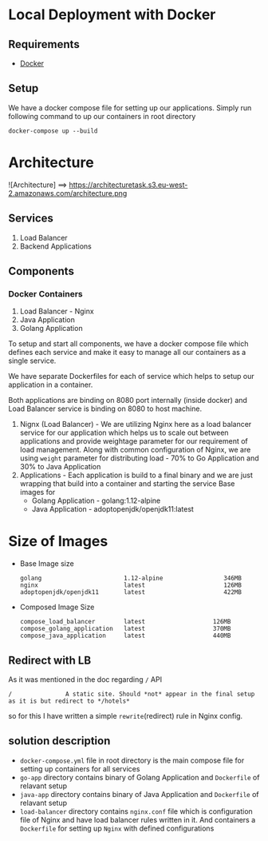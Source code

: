 # Local Deployment with Docker
## Requirements
- [Docker](https://docs.docker.com/v17.09/engine/installation/)

## Setup
We have a docker compose file for setting up our applications.
Simply run following command to up our containers in root directory
```\bash
docker-compose up --build
```


# Architecture
![Architecture] ==> https://architecturetask.s3.eu-west-2.amazonaws.com/architecture.png
## Services
1. Load Balancer
2. Backend Applications

## Components
### Docker Containers
1. Load Balancer - Nginx
2. Java Application
3. Golang Application

To setup and start all components, we have a docker compose file which defines each service and make it easy to manage all our containers as a single service.

We have separate Dockerfiles for each of service which helps to setup our application in a container.

Both applications are binding on 8080 port internally (inside docker) and Load Balancer service is binding on 8080 to host machine.

1. Nignx (Load Balancer) - We are utilizing Nginx here as a load balancer service for our application which helps us to scale out between applications and provide weightage parameter for our requirement of load management.
Along with common configuration of Nginx, we are using `weight` parameter for distributing load - 70% to Go Application and 30% to Java Application
2. Applications - Each application is build to a final binary and we are just wrapping that build into a container and starting the service
    Base images for
    - Golang Application - golang:1.12-alpine
    - Java Application - adoptopenjdk/openjdk11:latest
# Size of Images
- Base Image size
    ```
    golang                       1.12-alpine                 346MB
    nginx                        latest                      126MB
    adoptopenjdk/openjdk11       latest                      422MB
    ```
- Composed Image Size
    ```
    compose_load_balancer        latest                   126MB
    compose_golang_application   latest                   370MB
    compose_java_application     latest                   440MB
    ```

## Redirect with LB
As it was mentioned in the doc regarding `/` API
```
/               A static site. Should *not* appear in the final setup as it is but redirect to */hotels*
```
so for this I have written a simple `rewrite`(redirect) rule in Nginx config.


## solution description
- `docker-compose.yml` file in root directory is the main compose file for setting up containers for all services
- `go-app` directory contains binary of Golang Application and `Dockerfile` of relavant setup
-  `java-app` directory contains binary of Java Application and `Dockerfile` of relavant setup
-  `load-balancer` directory contains `nginx.conf` file which is configuration file of Nginx and have load balancer rules written in it.
    And containers a `Dockerfile` for setting up `Nginx` with defined configurations
